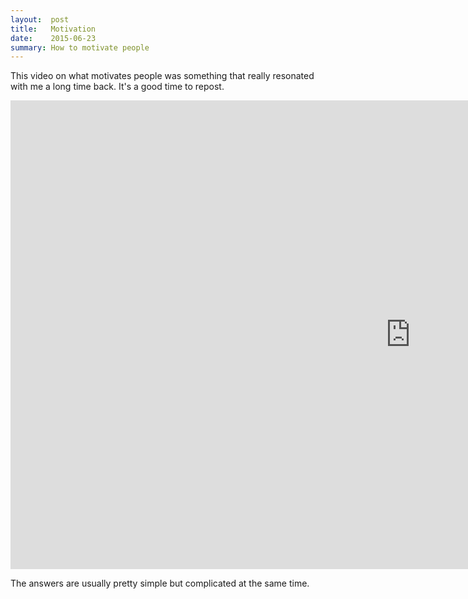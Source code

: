 ```yaml
---
layout:  post
title:   Motivation
date:    2015-06-23
summary: How to motivate people
---
```


This video on what motivates people was something that really resonated with me a long time back. It's a good time to repost.

<iframe width="1280" height="750" src="https://www.youtube.com/embed/u6XAPnuFjJc" frameborder="0" allowfullscreen></iframe>

The answers are usually pretty simple but complicated at the same time.
